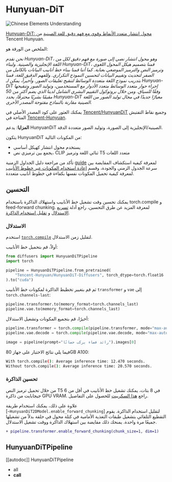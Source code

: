 # Hunyuan-DiT

![Chinese Elements Understanding](https://github.com/gnobitab/diffusers-hunyuan/assets/1157982/39b99036-c3cb-4f16-bb1a-40ec25eda573)

[Hunyuan-DiT: محول انتشار متعدد الأنماط وقوي مع فهم دقيق للغة الصينية](https://arxiv.org/abs/2405.08748) من Tencent Hunyuan.

الملخص من الورقة هو:

*نحن نقدم Hunyuan-DiT، وهو محول انتشار نصي إلى صورة مع فهم دقيق لكل من اللغة الإنجليزية والصينية. ولبناء Hunyuan-DiT، قمنا بتصميم هيكل المحول اللغوي وترميز النص والترميز الموضعي بعناية. كما أننا قمنا ببناء خط أنابيب البيانات بالكامل من الصفر لتحديث وتقييم البيانات لتحسين النموذج التكراري. وللفهم الدقيق للغة، قمنا بتدريب نموذج اللغة متعددة الوسائط لتنقيح تعليقات الصور. وأخيراً، يمكن لـ Hunyuan-DiT إجراء حوار متعدد الوسائط متعدد الأدوار مع المستخدمين، وتوليد الصور وتنقيحها وفقًا للسياق. ومن خلال بروتوكول التقييم البشري الشامل لدينا الذي يضم أكثر من 50 مقيمًا بشريًا محترفًا، يحدد Hunyuan-DiT معيارًا جديدًا في مجال توليد الصور من اللغة الصينية مقارنة بالنماذج مفتوحة المصدر الأخرى.*

يمكنك العثور على كود المصدر الأصلي في [Tencent/HunyuanDiT](https://github.com/Tencent/HunyuanDiT) وجميع نقاط التفتيش المتاحة في [Tencent-Hunyuan](https://huggingface.co/Tencent-Hunyuan/HunyuanDiT).

**المزايا**: يدعم HunyuanDiT الصينية/الإنجليزية إلى الصورة، وتوليد الصور متعددة الدقة.

يتكون HunyuanDiT من المكونات التالية:

* يستخدم محول انتشار كهيكل أساسي
* يجمع بين ترميزي نص، CLIP ثنائي اللغة وترميز T5 متعدد اللغات

<Tip>

تأكد من مراجعة دليل الجداول الزمنية [guide](../../using-diffusers/schedulers.md) لمعرفة كيفية استكشاف المقايضة بين سرعة الجدول الزمني والجودة، وقسم [إعادة استخدام المكونات عبر خطوط الأنابيب](../../using-diffusers/loading.md#reuse-a-pipeline) لمعرفة كيفية تحميل المكونات نفسها بكفاءة في خطوط أنابيب متعددة.

</Tip>

## التحسين

يمكنك تحسين وقت تشغيل خط الأنابيب واستهلاك الذاكرة باستخدام torch.compile و feed-forward chunking. لمعرفة المزيد عن طرق التحسين، راجع أدلة [تسريع الاستدلال](../../optimization/fp16) و [تقليل استخدام الذاكرة](../../optimization/memory).

### الاستدلال

استخدم [`torch.compile`](https://huggingface.co/docs/diffusers/main/en/tutorials/fast_diffusion#torchcompile) لتقليل زمن الاستدلال.

أولاً، قم بتحميل خط الأنابيب:

```python
from diffusers import HunyuanDiTPipeline
import torch

pipeline = HunyuanDiTPipeline.from_pretrained(
    "Tencent-Hunyuan/HunyuanDiT-Diffusers", torch_dtype=torch.float16
).to("cuda")
```

ثم قم بتغيير تخطيط الذاكرة لمكونات خط الأنابيب `transformer` و `vae` إلى `torch.channels-last`:

```python
pipeline.transformer.to(memory_format=torch.channels_last)
pipeline.vae.to(memory_format=torch.channels_last)
```

أخيرًا، قم بتجميع المكونات وتشغيل الاستدلال:

```python
pipeline.transformer = torch.compile(pipeline.transformer, mode="max-autotune", fullgraph=True)
pipeline.vae.decode = torch.compile(pipeline.vae.decode, mode="max-autotune", fullgraph=True)

image = pipeline(prompt="رائد فضاء يركب حصانًا").images[0]
```

فيما يلي نتائج الاختبار على جهاز 80GB A100:

```bash
With torch.compile(): Average inference time: 12.470 seconds.
Without torch.compile(): Average inference time: 20.570 seconds.
```

### تحسين الذاكرة

من خلال تحميل ترميز النص T5 في 8 بتات، يمكنك تشغيل خط الأنابيب في أقل من 6 جيجابايت من ذاكرة GPU VRAM. راجع [هذا السكريبت](https://gist.github.com/sayakpaul/3154605f6af05b98a41081aaba5ca43e) للحصول على التفاصيل.

علاوة على ذلك، يمكنك استخدام طريقة [`~HunyuanDiT2DModel.enable_forward_chunking`] لتقليل استخدام الذاكرة. يقوم التقطيع التلقائي بتشغيل طبقات التغذية الأمامية في كتلة محول في حلقة بدلاً من تشغيلها جميعًا مرة واحدة. يمنحك ذلك مقايضة بين استهلاك الذاكرة ووقت تشغيل الاستدلال.

```diff
+ pipeline.transformer.enable_forward_chunking(chunk_size=1, dim=1)
```

## HunyuanDiTPipeline

[[autodoc]] HunyuanDiTPipeline

- all
- __call__